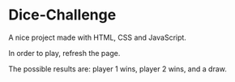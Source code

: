 # Dice-Challenge

A nice project made with HTML, CSS and JavaScript.

In order to play, refresh the page.

The possible results are: player 1 wins, player 2 wins, and a draw.

